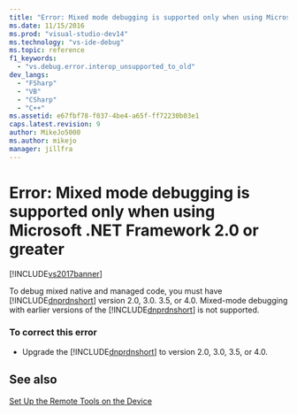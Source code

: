 ```yaml
---
title: "Error: Mixed mode debugging is supported only when using Microsoft .NET Framework 2.0 or greater | Microsoft Docs"
ms.date: 11/15/2016
ms.prod: "visual-studio-dev14"
ms.technology: "vs-ide-debug"
ms.topic: reference
f1_keywords: 
  - "vs.debug.error.interop_unsupported_to_old"
dev_langs: 
  - "FSharp"
  - "VB"
  - "CSharp"
  - "C++"
ms.assetid: e67fbf78-f037-4be4-a65f-ff72230b03e1
caps.latest.revision: 9
author: MikeJo5000
ms.author: mikejo
manager: jillfra
---
```

# Error: Mixed mode debugging is supported only when using Microsoft .NET Framework 2.0 or greater
[!INCLUDE[vs2017banner](../includes/vs2017banner.md)]

To debug mixed native and managed code, you must have [!INCLUDE[dnprdnshort](../includes/dnprdnshort-md.md)] version 2.0, 3.0. 3.5, or 4.0. Mixed-mode debugging with earlier versions of the [!INCLUDE[dnprdnshort](../includes/dnprdnshort-md.md)] is not supported.  
  
### To correct this error  
  
- Upgrade the [!INCLUDE[dnprdnshort](../includes/dnprdnshort-md.md)] to version 2.0, 3.0, 3.5, or 4.0.  
  
## See also  
 [Set Up the Remote Tools on the Device](https://msdn.microsoft.com/library/90f45630-0d26-4698-8c1f-63f85a12db9c)
